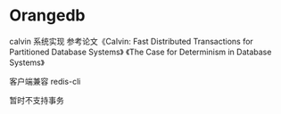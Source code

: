 # Orangedb
calvin 系统实现
参考论文《Calvin: Fast Distributed Transactions for Partitioned Database Systems》
        《The Case for Determinism in Database Systems》
        
客户端兼容 redis-cli

暂时不支持事务